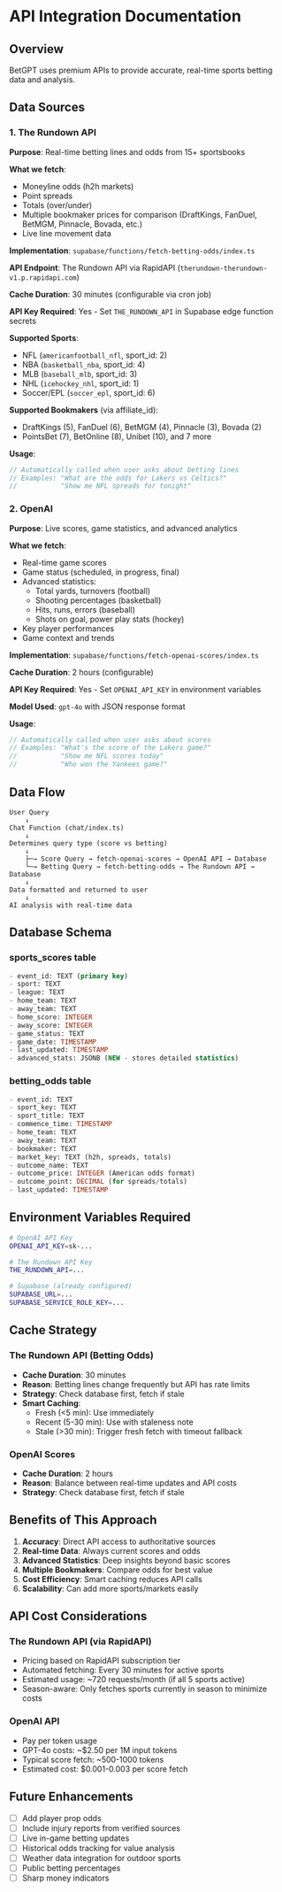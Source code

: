 # API Integration Documentation

## Overview

BetGPT uses premium APIs to provide accurate, real-time sports betting data and analysis.

## Data Sources

### 1. The Rundown API
**Purpose**: Real-time betting lines and odds from 15+ sportsbooks

**What we fetch**:
- Moneyline odds (h2h markets)
- Point spreads
- Totals (over/under)
- Multiple bookmaker prices for comparison (DraftKings, FanDuel, BetMGM, Pinnacle, Bovada, etc.)
- Live line movement data

**Implementation**: `supabase/functions/fetch-betting-odds/index.ts`

**API Endpoint**: The Rundown API via RapidAPI (`therundown-therundown-v1.p.rapidapi.com`)

**Cache Duration**: 30 minutes (configurable via cron job)

**API Key Required**: Yes - Set `THE_RUNDOWN_API` in Supabase edge function secrets

**Supported Sports**:
- NFL (`americanfootball_nfl`, sport_id: 2)
- NBA (`basketball_nba`, sport_id: 4)
- MLB (`baseball_mlb`, sport_id: 3)
- NHL (`icehockey_nhl`, sport_id: 1)
- Soccer/EPL (`soccer_epl`, sport_id: 6)

**Supported Bookmakers** (via affiliate_id):
- DraftKings (5), FanDuel (6), BetMGM (4), Pinnacle (3), Bovada (2)
- PointsBet (7), BetOnline (8), Unibet (10), and 7 more

**Usage**:
```typescript
// Automatically called when user asks about betting lines
// Examples: "What are the odds for Lakers vs Celtics?"
//           "Show me NFL spreads for tonight"
```

### 2. OpenAI
**Purpose**: Live scores, game statistics, and advanced analytics

**What we fetch**:
- Real-time game scores
- Game status (scheduled, in progress, final)
- Advanced statistics:
  - Total yards, turnovers (football)
  - Shooting percentages (basketball)
  - Hits, runs, errors (baseball)
  - Shots on goal, power play stats (hockey)
- Key player performances
- Game context and trends

**Implementation**: `supabase/functions/fetch-openai-scores/index.ts`

**Cache Duration**: 2 hours (configurable)

**API Key Required**: Yes - Set `OPENAI_API_KEY` in environment variables

**Model Used**: `gpt-4o` with JSON response format

**Usage**:
```typescript
// Automatically called when user asks about scores
// Examples: "What's the score of the Lakers game?"
//           "Show me NFL scores today"
//           "Who won the Yankees game?"
```

## Data Flow

```
User Query
    ↓
Chat Function (chat/index.ts)
    ↓
Determines query type (score vs betting)
    ↓
    ├─→ Score Query → fetch-openai-scores → OpenAI API → Database
    └─→ Betting Query → fetch-betting-odds → The Rundown API → Database
    ↓
Data formatted and returned to user
    ↓
AI analysis with real-time data
```

## Database Schema

### sports_scores table
```sql
- event_id: TEXT (primary key)
- sport: TEXT
- league: TEXT
- home_team: TEXT
- away_team: TEXT
- home_score: INTEGER
- away_score: INTEGER
- game_status: TEXT
- game_date: TIMESTAMP
- last_updated: TIMESTAMP
- advanced_stats: JSONB (NEW - stores detailed statistics)
```

### betting_odds table
```sql
- event_id: TEXT
- sport_key: TEXT
- sport_title: TEXT
- commence_time: TIMESTAMP
- home_team: TEXT
- away_team: TEXT
- bookmaker: TEXT
- market_key: TEXT (h2h, spreads, totals)
- outcome_name: TEXT
- outcome_price: INTEGER (American odds format)
- outcome_point: DECIMAL (for spreads/totals)
- last_updated: TIMESTAMP
```

## Environment Variables Required

```bash
# OpenAI API Key
OPENAI_API_KEY=sk-...

# The Rundown API Key
THE_RUNDOWN_API=...

# Supabase (already configured)
SUPABASE_URL=...
SUPABASE_SERVICE_ROLE_KEY=...
```

## Cache Strategy

### The Rundown API (Betting Odds)
- **Cache Duration**: 30 minutes
- **Reason**: Betting lines change frequently but API has rate limits
- **Strategy**: Check database first, fetch if stale
- **Smart Caching**:
  - Fresh (<5 min): Use immediately
  - Recent (5-30 min): Use with staleness note
  - Stale (>30 min): Trigger fresh fetch with timeout fallback

### OpenAI Scores
- **Cache Duration**: 2 hours
- **Reason**: Balance between real-time updates and API costs
- **Strategy**: Check database first, fetch if stale

## Benefits of This Approach

1. **Accuracy**: Direct API access to authoritative sources
2. **Real-time Data**: Always current scores and odds
3. **Advanced Statistics**: Deep insights beyond basic scores
4. **Multiple Bookmakers**: Compare odds for best value
5. **Cost Efficiency**: Smart caching reduces API calls
6. **Scalability**: Can add more sports/markets easily

## API Cost Considerations

### The Rundown API (via RapidAPI)
- Pricing based on RapidAPI subscription tier
- Automated fetching: Every 30 minutes for active sports
- Estimated usage: ~720 requests/month (if all 5 sports active)
- Season-aware: Only fetches sports currently in season to minimize costs

### OpenAI API
- Pay per token usage
- GPT-4o costs: ~$2.50 per 1M input tokens
- Typical score fetch: ~500-1000 tokens
- Estimated cost: $0.001-0.003 per score fetch

## Future Enhancements

- [ ] Add player prop odds
- [ ] Include injury reports from verified sources
- [ ] Live in-game betting updates
- [ ] Historical odds tracking for value analysis
- [ ] Weather data integration for outdoor sports
- [ ] Public betting percentages
- [ ] Sharp money indicators
